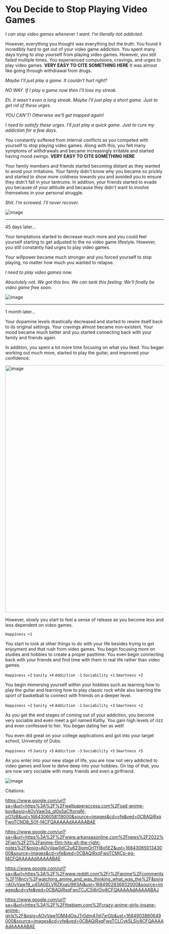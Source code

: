 # You Decide to Stop Playing Video Games

_I can stop video games whenever I want. I'm literally not addicted._

However, everything you thought was everything but the truth. You found it incredibly hard to get out of your video game addiction. You spent many days trying to stop yourself from playing video games. However, you still failed multiple times. You experienced compulsions, cravings, and urges to play video games. **VERY EASY TO CITE SOMETHING HERE** It was almost like going through withdrawal from drugs. 

_Maybe I'll just play a game. It couldn't hurt right?_

_NO WAY. If I play a game now then I'll lose my streak._

_Eh. It wasn't even a long streak. Maybe I'll just play a short game. Just to get rid of these urges._

_YOU CAN'T! Otherwise we'll get trapped again!_

_I need to satisfy these urges. I'll just play a quick game. Just to cure my addiction for a few days._

You constantly suffered from internal conflicts as you competed with yourself to stop playing video games. Along with this, you felt many symptoms of withdrawals and became increasingly irritable and started having mood swings. **VERY EASY TO CITE SOMETHING HERE**

Your family members and friends started becoming distant as they wanted to avoid your irritations. Your family didn't know why you became so prickly and started to show more coldness towards you and avoided you to ensure they didn't fall in your tantrums. In addition, your friends started to evade you because of your attitude and because they didn't want to involve themselves in your personal struggle. 

_Shit. I'm screwed. I'll never recover._

![image](https://github.com/Dubshott/CAT3Book/assets/55414361/d582fbc2-bcbf-4ad0-a20b-2cf4b4b9b11f)

<hr>

45 days later...

Your temptations started to decrease much more and you could feel yourself starting to get adjusted to the no video game lifestyle. However, you still constantly had urges to play video games.

Your willpower became much stronger and you forced yourself to stop playing, no matter how much you wanted to relapse. 

_I need to play video games now._

_Absolutely not. We got this bro. We can tank this feeling. We'll finally be video game free soon._

![image](https://github.com/Dubshott/CAT3Book/assets/55414361/5f11d812-7034-454b-aa78-c325f47f7342)

<hr>

1 month later...

Your dopamine levels drastically decreased and started to rewire itself back to its original settings. Your cravings almost became non-existent. Your mood became much better and you started connecting back with your family and friends again. 

In addition, you spent a lot more time focusing on what you liked. You began working out much more, started to play the guitar, and improved your confidence. 

<img width="784" alt="image" src="https://github.com/Dubshott/CAT3Book/assets/55414361/3c9f1467-0240-406b-872d-0be60101db0a">

However, slowly you start to feel a sense of release as you become less and less dependent on video games.

`Happiness +1`

You start to look at other things to do with your life besides trying to get enjoyment and that rush from video games. You begin focusing more on studies and hobbies to create a proper pasttime. You even begin connecting back with your friends and find time with them in real life rather than video games. 

`Happiness +2`
`Sanity +4`
`Addiction -1` 
`Sociability +1`
`Smartness +2`

You begin immersing yourself within your hobbies such as learning how to play the guitar and learning how to play classic rock while also learning the sport of basketball to connect with friends on a deeper level. 

`Happiness +2`
`Sanity +4`
`Addiction -1` 
`Sociability +3`
`Smartness +2`

As you get the end stages of coming out of your addiction, you become very sociable and even meet a girl named Kathy. You gain high levels of rizz and even confessed to her. You began dating her as well! 

You even did great on your college applications and got into your target school, University of Dubs.

`Happiness +5`
`Sanity +5`
`Addiction -3` 
`Sociability +5`
`Smartness +5`

As you enter into your new stage of life, you are now not very addicted to video games and love to delve deep into your hobbies. On top of that, you are now very sociable with many friends and even a girlfriend. 

![image](https://github.com/Dubshott/CAT3Book/assets/55414361/c3bd489e-9753-4828-8c5e-0b77afbe0e7e)


Citations:

https://www.google.com/url?sa=i&url=https%3A%2F%2Fwallpaperaccess.com%2Fsad-anime-boy&psig=AOvVaw3q_qI0s5aCftonqN-oO1zB&ust=1684306058119000&source=images&cd=vfe&ved=0CBAQjRxqFwoTCND8_5Of-f4CFQAAAAAdAAAAABAE

https://www.google.com/url?sa=i&url=https%3A%2F%2Fwww.arkansasonline.com%2Fnews%2F2022%2Fjan%2F21%2Fanime-film-hits-all-the-right-notes%2F&psig=AOvVaw0dC2u623iomOrl1Yl8q5EZ&ust=1684306501343000&source=images&cd=vfe&ved=0CBAQjRxqFwoTCMjCp-eg-f4CFQAAAAAdAAAAABAE

https://www.google.com/url?sa=i&url=https%3A%2F%2Fwww.reddit.com%2Fr%2Fanime%2Fcomments%2F118ncy%2Fwatching_anime_and_was_thinking_what_was_the%2F&psig=AOvVaw19_u45AGELVRZKxaU993Ai&ust=1684902836932000&source=images&cd=vfe&ved=0CBAQjRxqFwoTCJC5i6rOiv8CFQAAAAAdAAAAABAJ

https://www.google.com/url?sa=i&url=https%3A%2F%2Fthebiem.com%2Fcrazy-anime-girls-insane-anime-girls%2F&psig=AOvVaw1OM4dOqJTr0dm47qI7xrGb&ust=1684903860649000&source=images&cd=vfe&ved=0CBAQjRxqFwoTCLCvk5LSiv8CFQAAAAAdAAAAABAE
